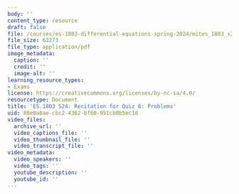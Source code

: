 ```yaml
---
body: ''
content_type: resource
draft: false
file: /courses/es-1803-differential-equations-spring-2024/mites_1803_s24_quiz6-recit.pdf
file_size: 63273
file_type: application/pdf
image_metadata:
  caption: ''
  credit: ''
  image-alt: ''
learning_resource_types:
- Exams
license: https://creativecommons.org/licenses/by-nc-sa/4.0/
resourcetype: Document
title: 'ES.1803 S24: Recitation for Quiz 6: Problems'
uid: 88e0a8ae-cbc2-4362-bf60-951cb0b5ec1d
video_files:
  archive_url: ''
  video_captions_file: ''
  video_thumbnail_file: ''
  video_transcript_file: ''
video_metadata:
  video_speakers: ''
  video_tags: ''
  youtube_description: ''
  youtube_id: ''
---
```

